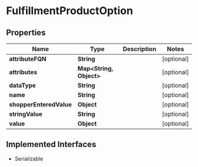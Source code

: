 

# FulfillmentProductOption


## Properties

| Name | Type | Description | Notes |
|------------ | ------------- | ------------- | -------------|
|**attributeFQN** | **String** |  |  [optional] |
|**attributes** | **Map&lt;String, Object&gt;** |  |  [optional] |
|**dataType** | **String** |  |  [optional] |
|**name** | **String** |  |  [optional] |
|**shopperEnteredValue** | **Object** |  |  [optional] |
|**stringValue** | **String** |  |  [optional] |
|**value** | **Object** |  |  [optional] |


## Implemented Interfaces

* Serializable


